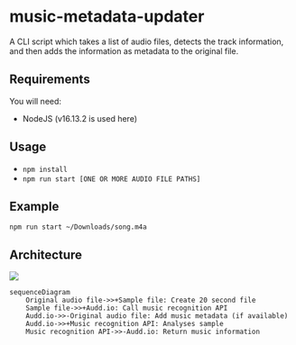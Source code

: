 # music-metadata-updater

A CLI script which takes a list of audio files, detects the track information, and then adds the information as metadata to the original file.

## Requirements

You will need:

* NodeJS (v16.13.2 is used here)

## Usage

* `npm install`
* `npm run start [ONE OR MORE AUDIO FILE PATHS]`

## Example

`npm run start ~/Downloads/song.m4a`

## Architecture

[![](https://mermaid.ink/img/pako:eNptkctKBDEQRX-lqJUyMyIusxho1IULUZxtb8pOdVuQx5iHMAzz71Y_FJHOqhLOubkkZ-yiZTSY-bNy6PhBaEjk2wC6XpIMEsgBVSsRenG82-83B_JHx9PWwH1iKgx3t5C5i8FOx7P-hxu1plp7I1EVcg58zdJBUmcIUiQGaF6fZm8B1dmtNDDQWLvongtZKgRX0gN9kTh6d3z9P2bzvHaZBmnyKXOGPDWdtVV27PLb_41LTWGpIKGPydMI4hY96yxWH_Q8prVYPthzi0ZHyz1VV1psw0XRetTm_GilxISmJ5d5i1RLPJxCh6akyj_Q8ikLdfkG9jSUyA)](https://mermaid-js.github.io/mermaid-live-editor/edit#pako:eNptkctKBDEQRX-lqJUyMyIusxho1IULUZxtb8pOdVuQx5iHMAzz71Y_FJHOqhLOubkkZ-yiZTSY-bNy6PhBaEjk2wC6XpIMEsgBVSsRenG82-83B_JHx9PWwH1iKgx3t5C5i8FOx7P-hxu1plp7I1EVcg58zdJBUmcIUiQGaF6fZm8B1dmtNDDQWLvongtZKgRX0gN9kTh6d3z9P2bzvHaZBmnyKXOGPDWdtVV27PLb_41LTWGpIKGPydMI4hY96yxWH_Q8prVYPthzi0ZHyz1VV1psw0XRetTm_GilxISmJ5d5i1RLPJxCh6akyj_Q8ikLdfkG9jSUyA)

```mermaid
sequenceDiagram
    Original audio file->>+Sample file: Create 20 second file
    Sample file->>+Audd.io: Call music recognition API
    Audd.io->>-Original audio file: Add music metadata (if available)
    Audd.io->>+Music recognition API: Analyses sample
    Music recognition API->>-Audd.io: Return music information
```
